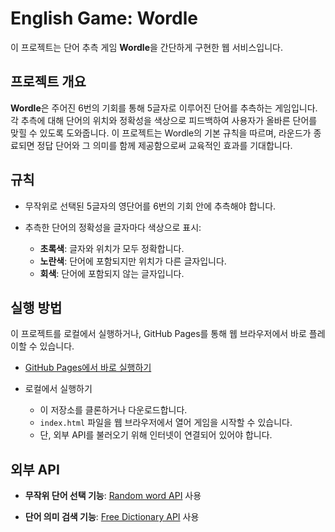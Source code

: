 # English Game: Wordle

이 프로젝트는 단어 추측 게임 **Wordle**을 간단하게 구현한 웹 서비스입니다.

## 프로젝트 개요

**Wordle**은 주어진 6번의 기회를 통해 5글자로 이루어진 단어를 추측하는 게임입니다. 각 추측에 대해 단어의 위치와 정확성을 색상으로 피드백하여 사용자가 올바른 단어를 맞힐 수 있도록 도와줍니다. 이 프로젝트는 Wordle의 기본 규칙을 따르며, 라운드가 종료되면 정답 단어와 그 의미를 함께 제공함으로써 교육적인 효과를 기대합니다.

## 규칙

- 무작위로 선택된 5글자의 영단어를 6번의 기회 안에 추측해야 합니다.

- 추측한 단어의 정확성을 글자마다 색상으로 표시:
  - **초록색**: 글자와 위치가 모두 정확합니다.
  - **노란색**: 단어에 포함되지만 위치가 다른 글자입니다.
  - **회색**: 단어에 포함되지 않는 글자입니다.

## 실행 방법

이 프로젝트를 로컬에서 실행하거나, GitHub Pages를 통해 웹 브라우저에서 바로 플레이할 수 있습니다.
   
- [GitHub Pages에서 바로 실행하기](https://1st-world.github.io/English-Game/)

- 로컬에서 실행하기
    - 이 저장소를 클론하거나 다운로드합니다.
    - `index.html` 파일을 웹 브라우저에서 열어 게임을 시작할 수 있습니다.
    - 단, 외부 API를 불러오기 위해 인터넷이 연결되어 있어야 합니다.

## 외부 API

- **무작위 단어 선택 기능**: [Random word API](https://random-word-api.herokuapp.com/home) 사용

- **단어 의미 검색 기능**: [Free Dictionary API](https://dictionaryapi.dev/) 사용
